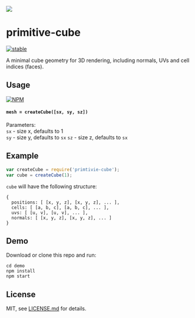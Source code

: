 ![](thumb.png)

# primitive-cube

[![stable](http://badges.github.io/stability-badges/dist/stable.svg)](http://github.com/badges/stability-badges)

A minimal cube geometry for 3D rendering, including normals, UVs and cell indices (faces).

## Usage

[![NPM](https://nodei.co/npm/primitive-cube.png)](https://www.npmjs.com/package/primitive-cube)

#### `mesh = createCube([sx, sy, sz])`

Parameters:  
`sx` - size x, defaults to 1  
`sy` - size y, defaults to `sx`
`sz` - size z, defaults to `sx`

## Example

```javascript
var createCube = require('primtivie-cube');
var cube = createCube(1);
```

`cube` will have the following structure:

```
{
  positions: [ [x, y, z], [x, y, z], ... ],
  cells: [ [a, b, c], [a, b, c], ... ],
  uvs: [ [u, v], [u, v], ... ],
  normals: [ [x, y, z], [x, y, z], ... ]
}
```

## Demo

Download or clone this repo and run:

```
cd demo
npm install
npm start
```

## License

MIT, see [LICENSE.md](http://github.com/vorg/primitive-cube/blob/master/LICENSE.md) for details.
